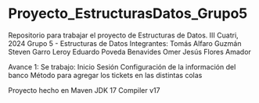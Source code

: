 # Proyecto_EstructurasDatos_Grupo5
Repositorio para trabajar el proyecto de Estructuras de Datos. III Cuatri, 2024
Grupo 5 - Estructuras de Datos
Integrantes:
	Tomás Alfaro Guzmán
	Steven Garro Leroy
	Eduardo Poveda Benavides
	Omer Jesús Flores Amador

Avance 1:
Se trabajo:
	Inicio Sesión
	Configuración de la información del banco
	Método para agregar los tickets en las distintas colas

Proyecto hecho en Maven
JDK 17
Compiler v17
